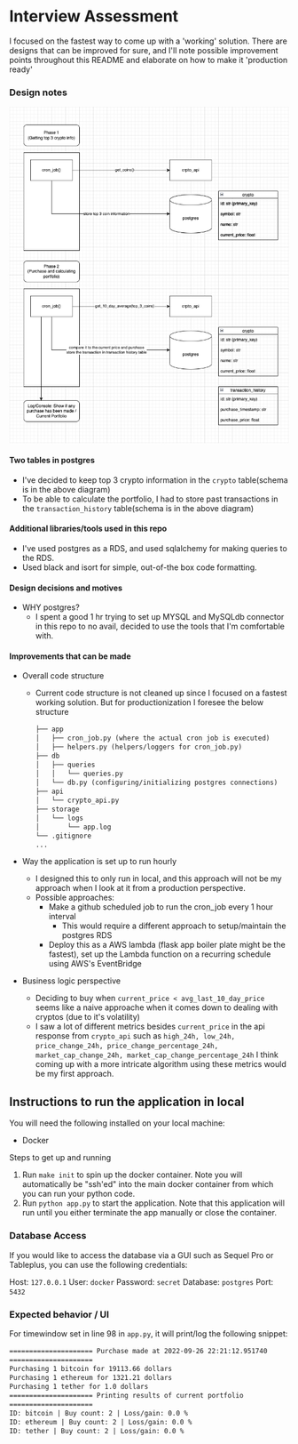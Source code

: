 # Interview Assessment 

I focused on the fastest way to come up with a 'working' solution.
There are designs that can be improved for sure, and I'll note possible improvement points throughout this README and elaborate on how to make it 'production ready'


### Design notes
![](progyny_design.png)

#### Two tables in postgres
- I've decided to keep top 3 crypto information in the `crypto` table(schema is in the above diagram)
- To be able to calculate the portfolio, I had to store past transactions in the `transaction_history` table(schema is in the above diagram)

#### Additional libraries/tools used in this repo
- I've used postgres as a RDS, and used sqlalchemy for making queries to the RDS.
- Used black and isort for simple, out-of-the box code formatting.

#### Design decisions and motives
- WHY postgres?
    - I spent a good 1 hr trying to set up MYSQL and MySQLdb connector in this repo to no avail, decided to use the tools that I'm comfortable with.

#### Improvements that can be made
- Overall code structure
    - Current code structure is not cleaned up since I focused on a fastest working solution. But for productionization I foresee the below structure
        ```
        ├── app
        │   ├── cron_job.py (where the actual cron job is executed)
        │   ├── helpers.py (helpers/loggers for cron_job.py)
        ├── db
        │   ├── queries
        │   │   └── queries.py
        │   └── db.py (configuring/initializing postgres connections)
        ├── api
        │   └── crypto_api.py
        ├── storage
        │   └── logs
        │       └── app.log       
        └── .gitignore
        ...
        ```
- Way the application is set up to run hourly
    - I designed this to only run in local, and this approach will not be my approach when I look at it from a production perspective.
    - Possible approaches:
        - Make a github scheduled job to run the cron_job every 1 hour interval
            - This would require a different approach to setup/maintain the postgres RDS
        - Deploy this as a AWS lambda (flask app boiler plate might be the fastest), set up the Lambda function on a recurring schedule using AWS's EventBridge
        
- Business logic perspective
    - Deciding to buy when `current_price < avg_last_10_day_price` seems like a naive approache when it comes down to dealing with cryptos (due to it's volatility)
    - I saw a lot of different metrics besides `current_price` in the api response from `crypto_api` such as `high_24h, low_24h, price_change_24h, price_change_percentage_24h, market_cap_change_24h, market_cap_change_percentage_24h` I think coming up with a more intricate algorithm using these metrics would be my first approach.


## Instructions to run the application in local
You will need the following installed on your local machine:

- Docker

Steps to get up and running

1. Run `make init` to spin up the docker container. Note you will automatically be "ssh'ed" into the main docker container from which you can run your python code.
2. Run `python app.py` to start the application. Note that this application will run until you either terminate the app manually or close the container.

### Database Access

If you would like to access the database via a GUI such as Sequel Pro or Tableplus, you can use the following credentials:

Host: `127.0.0.1`
User: `docker`
Password: `secret`
Database: `postgres`
Port: `5432`

### Expected behavior / UI
For timewindow set in line 98 in `app.py`, it will print/log the following snippet:
```
===================== Purchase made at 2022-09-26 22:21:12.951740 =====================
Purchasing 1 bitcoin for 19113.66 dollars
Purchasing 1 ethereum for 1321.21 dollars
Purchasing 1 tether for 1.0 dollars
===================== Printing results of current portfolio =====================
ID: bitcoin | Buy count: 2 | Loss/gain: 0.0 %
ID: ethereum | Buy count: 2 | Loss/gain: 0.0 %
ID: tether | Buy count: 2 | Loss/gain: 0.0 %
```
